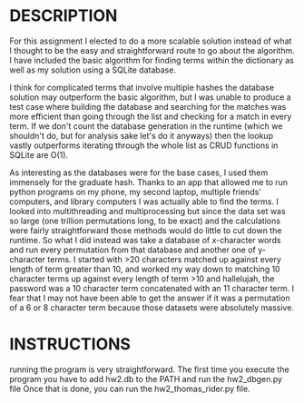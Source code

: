 # DESCRIPTION

For this assignment I elected to do a more scalable solution instead of what I thought to be the easy and straightforward route to go about the algorithm. I have included the basic algorithm for finding terms within the dictionary as well as my solution using a SQLite database.

I think for complicated terms that involve multiple hashes the database solution may outperform the basic algorithm, but I was unable to produce a test case where building the database and searching for the matches was more efficient than going through the list and checking for a match in every term. If we don't count the database generation in the runtime (which we shouldn't do, but for analysis sake let's do it anyways) then the lookup vastly outperforms iterating through the whole list as CRUD functions in SQLite are O(1). 

As interesting as the databases were for the base cases, I used them immensely for the graduate hash. Thanks to an app that allowed me to run python programs on my phone, my second laptop, multiple friends' computers, and library computers I was actually able to find the terms. I looked into multithreading and multiprocessing but since the data set was so large (one trillion permutations long, to be exact) and the calculations were fairly straightforward those methods would do little to cut down the runtime. So what I did instead was take a database of x-character words and run every permutation from that database and another one of y-character terms. I started with >20 characters matched up against every length of term greater than 10, and worked my way down to matching 10 character terms up against every length of term >10 and hallelujah, the password was a 10 character term concatenated with an 11 character term. I fear that I may not have been able to get the answer if it was a permutation of a 6 or 8 character term because those datasets were absolutely massive. 



# INSTRUCTIONS

running the program is very straightforward. The first time you execute the program you have to add hw2.db to the PATH and run the hw2_dbgen.py file Once that is done, you can run the hw2_thomas_rider.py file. 
